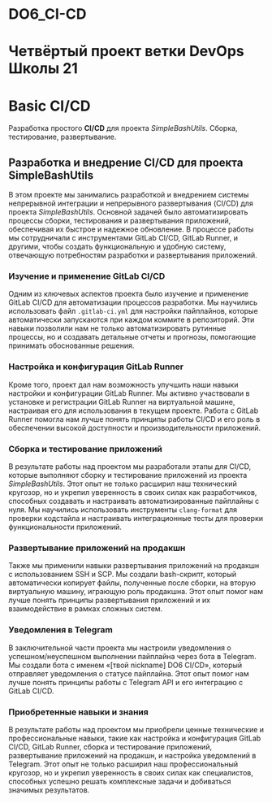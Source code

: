 # DO6_CI-CD

# Четвёртый проект ветки DevOps Школы 21

# Basic CI/CD

Разработка простого **CI/CD** для проекта *SimpleBashUtils*. Сборка, тестирование, развертывание.

## Разработка и внедрение CI/CD для проекта SimpleBashUtils

В этом проекте мы занимались разработкой и внедрением системы непрерывной интеграции и непрерывного развертывания (CI/CD) для проекта *SimpleBashUtils*. Основной задачей было автоматизировать процессы сборки, тестирования и развертывания приложений, обеспечивая их быстрое и надежное обновление. В процессе работы мы сотрудничали с инструментами GitLab CI/CD, GitLab Runner, и другими, чтобы создать функциональную и удобную систему, отвечающую потребностям разработки и развертывания приложений.

### Изучение и применение GitLab CI/CD

Одним из ключевых аспектов проекта было изучение и применение GitLab CI/CD для автоматизации процессов разработки. Мы научились использовать файл `.gitlab-ci.yml` для настройки пайплайнов, которые автоматически запускаются при каждом коммите в репозиторий. Эти навыки позволили нам не только автоматизировать рутинные процессы, но и создавать детальные отчеты и прогнозы, помогающие принимать обоснованные решения.

### Настройка и конфигурация GitLab Runner

Кроме того, проект дал нам возможность улучшить наши навыки настройки и конфигурации GitLab Runner. Мы активно участвовали в установке и регистрации GitLab Runner на виртуальной машине, настраивая его для использования в текущем проекте. Работа с GitLab Runner помогла нам лучше понять принципы работы CI/CD и его роль в обеспечении высокой доступности и производительности приложений.

### Сборка и тестирование приложений

В результате работы над проектом мы разработали этапы для CI/CD, которые выполняют сборку и тестирование приложений из проекта *SimpleBashUtils*. Этот опыт не только расширил наш технический кругозор, но и укрепил уверенность в своих силах как разработчиков, способных создавать и настраивать автоматизированные пайплайны с нуля. Мы научились использовать инструменты `clang-format` для проверки кодстайла и настраивать интеграционные тесты для проверки функциональности приложений.

### Развертывание приложений на продакшн

Также мы применили навыки развертывания приложений на продакшн с использованием SSH и SCP. Мы создали bash-скрипт, который автоматически копирует файлы, полученные после сборки, на вторую виртуальную машину, играющую роль продакшна. Этот опыт помог нам лучше понять принципы развертывания приложений и их взаимодействие в рамках сложных систем.

### Уведомления в Telegram

В заключительной части проекта мы настроили уведомления о успешном/неуспешном выполнении пайплайна через бота в Telegram. Мы создали бота с именем «[твой nickname] DO6 CI/CD», который отправляет уведомления о статусе пайплайна. Этот опыт помог нам лучше понять принципы работы с Telegram API и его интеграцию с GitLab CI/CD.

### Приобретенные навыки и знания

В результате работы над проектом мы приобрели ценные технические и профессиональные навыки, такие как настройка и конфигурация GitLab CI/CD, GitLab Runner, сборка и тестирование приложений, развертывание приложений на продакшн, и настройка уведомлений в Telegram. Этот опыт не только расширил наш профессиональный кругозор, но и укрепил уверенность в своих силах как специалистов, способных успешно решать комплексные задачи и добиваться значимых результатов.
